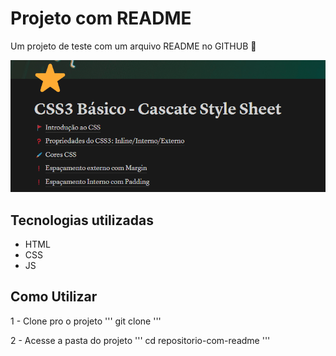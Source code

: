 # Projeto com README
Um projeto de teste com um arquivo README no GITHUB 🪼

<a href="https://indigo-alfalfa-df4.notion.site/CSS3-B-sico-Cascate-Style-Sheet-dd472c00d7414f99ad550204d748b2b1" target="_blank"><img src="./tela.gif" alt="gif tela inicial de site xyz"/></a>

## Tecnologias utilizadas
- HTML
- CSS
- JS

## Como Utilizar

1 - Clone pro o projeto
'''
git clone <url>
'''

2 - Acesse a pasta do projeto
'''
cd repositorio-com-readme
'''